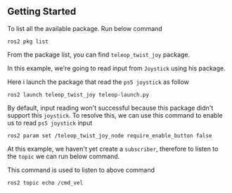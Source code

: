 ## Getting Started

To list all the available package. Run below command
```
ros2 pkg list
```

From the package list, you can find `teleop_twist_joy` package. 

In this example, we're going to read input from `Joystick` using his package.

Here i launch the package that read the `ps5 joystick` as follow 

```
ros2 launch teleop_twist_joy teleop-launch.py 
```
By default, input reading won't successful because this package didn't support this `joystick`. To resolve this, we can use this command to enable us to read `ps5 joystick` input
```
ros2 param set /teleop_twist_joy_node require_enable_button false
```

At this example, we haven't yet create a `subscriber`, therefore to listen to the `topic` we can 
run below command.

This command is used to listen to above command
```
ros2 topic echo /cmd_vel
```

